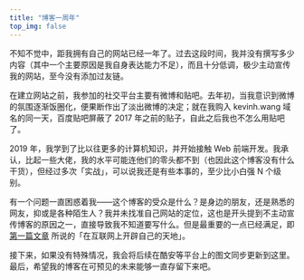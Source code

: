 ```yaml
---
title: "博客一周年"
top_img: false
---
```

不知不觉中，距我拥有自己的网站已经一年了。过去这段时间，我并没有撰写多少内容（其中一个主要原因是我自身表达能力不足），而且十分低调，极少主动宣传我的网站，至今没有添加过友链。

在建立网站之前，我参加的社交平台主要有微博和贴吧。去年初，当我意识到微博的氛围逐渐饭圈化，便果断作出了淡出微博的决定；就在我购入 kevinh.wang 域名的同一天，百度贴吧屏蔽了 2017 年之前的贴子，自此之后我也不怎么用贴吧了。

2019 年，我学到了比以往更多的计算机知识，并开始接触 Web 前端开发。我承认，比起一些大佬，我的水平可能连他们的零头都不到（也因此这个博客没有什么干货），但经过多次「实战」，可以说我还是有些本事的，至少比小白强 N 个级别。

有一个问题一直困惑着我——这个博客的受众是什么？是身边的朋友，还是熟悉的网友，抑或是各种陌生人？我并未找准自己网站的定位，这也是开头提到不主动宣传博客的原因之一，直接导致我不知道要写什么。但是最重要的一点已经满足，即 [第一篇文章](https://kevinh.wang/2019/04/28/hello-world/) 所说的「在互联网上开辟自己的天地」。

接下来，如果没有特殊情况，我会将后续在酷安等平台上的图文同步更新到这里。最后，希望我的博客在可预见的未来能够一直存留下来吧。
